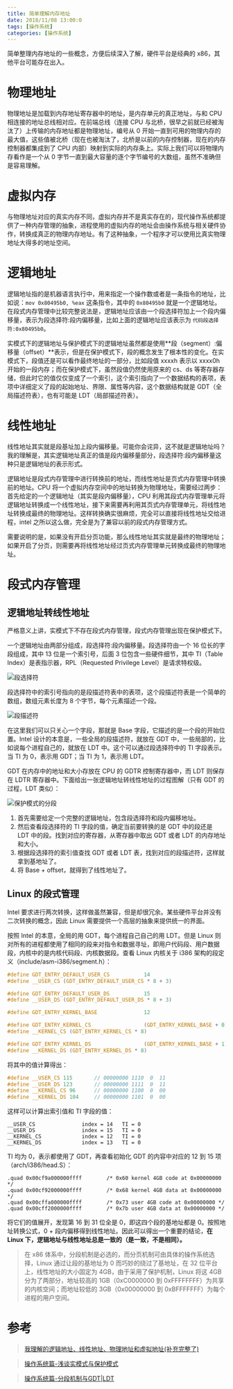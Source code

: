 ```yaml
---
title: 简单理解内存地址
date: 2018/11/08 13:00:0
tags: [操作系统]
categories: [操作系统]
---
```

简单整理内存地址的一些概念，方便后续深入了解，硬件平台是经典的 x86，其他平台可能存在出入。  

<!--more-->  

# 物理地址
物理地址是加载到内存地址寄存器中的地址，是内存单元的真正地址，与和 CPU 相连接的地址总线相对应。在前端总线（连接 CPU 与北桥，很早之前就已经被淘汰了）上传输的内存地址都是物理地址，编号从 0 开始一直到可用的物理内存的最大值，这些值被北桥（现在也被淘汰了，北桥是以前的内存控制器，现在的内存控制器都集成到了 CPU 内部）映射到实际的内存条上。实际上我们可以将物理内存看作是一个从 0 字节一直到最大容量的逐个字节编号的大数组，虽然不准确但是容易理解。  

# 虚拟内存
与物理地址对应的真实内存不同，虚拟内存并不是真实存在的，现代操作系统都提供了一种内存管理的抽象，进程使用的虚拟内存的地址会由操作系统与相关硬件协作，转换成真正的物理内存地址。有了这种抽象，一个程序才可以使用比真实物理地址大得多的地址空间。  

# 逻辑地址
逻辑地址指的是机器语言执行中，用来指定一个操作数或者是一条指令的地址，比如说：`mov 0x80495b0, %eax` 这条指令，其中的 `0x80495b0` 就是一个逻辑地址。在段式内存管理中比较完整说法是，逻辑地址应该由一个段选择符加上一个段内偏移量，表示为段选择符:段内偏移量，比如上面的逻辑地址应该表示为 `代码段选择符:0x80495b0`。  

实模式下的逻辑地址与保护模式下的逻辑地址虽然都是使用**段（segment）:偏移量（offset）**表示，但是在保护模式下，段的概念发生了根本性的变化。在实模式下，段值还是可以看作最终地址的一部分，比如段值 xxxxh 表示以 xxxx0h 开始的一段内存；而在保护模式下，虽然段值仍然使用原来的 cs、ds 等寄存器存储，但此时它的值仅仅变成了一个索引，这个索引指向了一个数据结构的表项，表项中详细定义了段的起始地址、界限、属性等内容，这个数据结构就是 GDT（全局描述符表），也有可能是 LDT（局部描述符表）。  

# 线性地址
线性地址其实就是段基址加上段内偏移量。可能你会诧异，这不就是逻辑地址吗？我的理解是，其实逻辑地址真正的值是段内偏移量部分，段选择符:段内偏移量这种只是逻辑地址的表示形式。  

逻辑地址是段式内存管理中进行转换前的地址，而线性地址是页式内存管理中转换前的地址。CPU 将一个虚拟内存空间中的地址转换为物理地址，需要经过两步：首先给定的一个逻辑地址（其实是段内偏移量），CPU 利用其段式内存管理单元将逻辑地址转换成一个线性地址，接下来需要再利用其页式内存管理单元，将线性地址转换成最终的物理地址。这样转换确实很麻烦，完全可以直接将线性地址交给进程，intel 之所以这么做，完全是为了兼容以前的段式内存管理方式。  

需要说明的是，如果没有开启分页功能，那么线性地址其实就是最终的物理地址；如果开启了分页，则需要再将线性地址经过页式内存管理单元转换成最终的物理地址。  

# 段式内存管理

## 逻辑地址转线性地址
严格意义上讲，实模式下不存在段式内存管理，段式内存管理出现在保护模式下。  

一个逻辑地址由两部分组成，段选择符:段内偏移量。段选择符由一个 16 位长的字段组成，其中 13 位是一个索引号，后面 3 位包含一些硬件细节，其中 TI（Table Index）是表指示器，RPL（Requested Privilege Level）是请求特权级。  

![段选择符](https://cdn.jsdelivr.net/gh/nekolr/image-hosting@201911242020/2018/11/09/zJq.png)  

段选择符中的索引号指向的是段描述符表中的表项，这个段描述符表是一个简单的数组，数组元素长度为 8 个字节，每个元素描述一个段。  

![段描述符](https://cdn.jsdelivr.net/gh/nekolr/image-hosting@201911242020/2018/11/09/rJ3.png)  

在这里我们可以只关心一个字段，那就是 Base 字段，它描述的是一个段的开始位置。Intel 设计的本意是，一些全局的段描述符，就放在 GDT 中，一些局部的，比如说每个进程自己的，就放在 LDT 中。这个可以通过段选择符中的 TI 字段表示。当 TI 为 0，表示用 GDT；当 TI 为 1，表示用 LDT。  

GDT 在内存中的地址和大小存放在 CPU 的 GDTR 控制寄存器中，而 LDT 则保存在 LDTR 寄存器中。下面给出一张逻辑地址转线性地址的过程图解（只有 GDT 的过程，LDT 类似）：  

![保护模式的分段](https://cdn.jsdelivr.net/gh/nekolr/image-hosting@201911242020/2018/11/09/xJr.png)  

1. 首先需要给定一个完整的逻辑地址，包含段选择符和段内偏移地址。  
2. 然后查看段选择符的 TI 字段的值，确定当前要转换的是 GDT 中的段还是 LDT 中的段。找到对应的寄存器，从寄存器中取出 GDT 或者 LDT 的内存地址和大小。 
3. 根据段选择符的索引值查找 GDT 或者 LDT 表，找到对应的段描述符，这样就拿到基地址了。  
4. 将 Base + offset，就得到了线性地址了。  

## Linux 的段式管理
Intel 要求进行两次转换，这样做虽然兼容，但是却很冗余。某些硬件平台并没有二次转换的概念，因此 Linux 需要提供一个高层的抽象来提供统一的界面。  

按照 Intel 的本意，全局的用 GDT，每个进程自己自己的用 LDT。但是 Linux 则对所有的进程都使用了相同的段来对指令和数据寻址，即用户代码段、用户数据段，内核中的是内核代码段、内核数据段。查看 Linux 内核关于 i386 架构的段定义（include/asm-i386/segment.h）：  

```c
#define GDT_ENTRY_DEFAULT_USER_CS           14
#define __USER_CS (GDT_ENTRY_DEFAULT_USER_CS * 8 + 3)

#define GDT_ENTRY_DEFAULT_USER_DS           15
#define __USER_DS (GDT_ENTRY_DEFAULT_USER_DS * 8 + 3)

#define GDT_ENTRY_KERNEL_BASE               12

#define GDT_ENTRY_KERNEL_CS                 (GDT_ENTRY_KERNEL_BASE + 0)
#define __KERNEL_CS (GDT_ENTRY_KERNEL_CS * 8)

#define GDT_ENTRY_KERNEL_DS                 (GDT_ENTRY_KERNEL_BASE + 1)
#define __KERNEL_DS (GDT_ENTRY_KERNEL_DS * 8)
```

将其中的值计算得出：  

```c
#define __USER_CS 115       // 00000000 1110  0  11
#define __USER_DS 123       // 00000000 1111  0  11
#define __KERNEL_CS 96      // 00000000 1100  0  00
#define __KERNEL_DS 104     // 00000000 1101  0  00
```

这样可以计算出索引值和 TI 字段的值：  

```
__USER_CS               index = 14   TI = 0
__USER_DS               index = 15   TI = 0
__KERNEL_CS             index = 12   TI = 0
__KERNEL_DS             index = 13   TI = 0
```

TI 均为 0，表示都使用了 GDT，再查看初始化 GDT 的内容中对应的 12 到 15 项（arch/i386/head.S）：  

```
.quad 0x00cf9a000000ffff        /* 0x60 kernel 4GB code at 0x00000000 */
.quad 0x00cf92000000ffff        /* 0x68 kernel 4GB data at 0x00000000 */
.quad 0x00cffa000000ffff        /* 0x73 user 4GB code at 0x00000000 */
.quad 0x00cff2000000ffff        /* 0x7b user 4GB data at 0x00000000 */
```

将它们的值展开，发现第 16 到 31 位全是 0，即这四个段的基地址都是 0。按照地址转换公式，0 + 段内偏移得到线性地址。因此可以得出一个重要的结论，**在 Linux 下，逻辑地址与线性地址总是一致的（是一致，不是相同）。**  

> 在 x86 体系中，分段机制是必选的，而分页机制可由具体的操作系统选择，Linux 通过让段的基地址为 0 而巧妙的绕过了基地址，在 32 位平台上，线性地址的大小固定为 4GB，由于采用了保护机制，Linux 将这 4GB 分为了两部分，地址较高的 1GB（0xC0000000 到 0xFFFFFFFF）为共享的内核空间；而地址较低的 3GB（0x00000000 到 0xBFFFFFFF）为每个进程的用户空间。  

# 参考
> [我理解的逻辑地址、线性地址、物理地址和虚拟地址(补充完整了)](http://bbs.chinaunix.net/thread-2083672-1-1.html)  

> [操作系统篇-浅谈实模式与保护模式](http://www.cnblogs.com/chenwb89/p/operating_system_002.html)  

> [操作系统篇-分段机制与GDT|LDT](https://www.cnblogs.com/chenwb89/p/operating_system_003.html)
